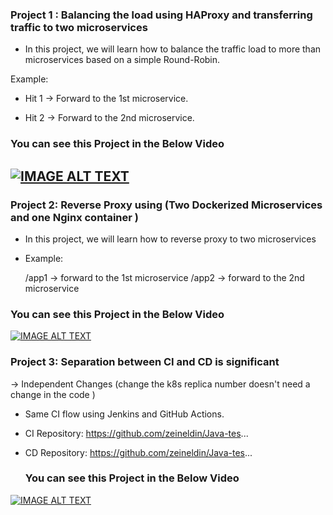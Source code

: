 ### Project 1 : Balancing the load using HAProxy and transferring traffic to two microservices

- In this project, we will learn how to balance the traffic load to more than microservices based on a simple Round-Robin.

Example:

  * Hit 1  → Forward to the 1st microservice.
 
  * Hit 2 →  Forward to the 2nd microservice.


### You can see this Project in the Below Video
[![IMAGE ALT TEXT](http://img.youtube.com/vi/tPjTk6381G8/0.jpg)](http://www.youtube.com/watch?v=tPjTk6381G8 " Project:1  DevOps Project using HA Proxy Load-Balancer")
---
### Project 2: Reverse Proxy using (Two Dockerized Microservices and one Nginx container )

 - In this project, we will learn how to reverse proxy to two microservices 

 - Example: 

   /app1  → forward to the 1st microservice
   /app2 → forward to the 2nd microservice
 
### You can see this Project in the Below Video
[![IMAGE ALT TEXT](http://img.youtube.com/vi/1gSKz7-ZaL8/0.jpg)](http://www.youtube.com/watch?v=1gSKz7-ZaL8 "Project:2 Reverse Proxy using Two Dockerized Microservices and one Nginx container ")


### Project 3: Separation between CI and CD is significant 

-> Independent Changes (change the k8s replica number doesn't need a change in the code ) 
 
* Same CI flow using Jenkins and GitHub Actions. 
* CI Repository: https://github.com/zeineldin/Java-tes...
* CD Repository: https://github.com/zeineldin/Java-tes...

  ### You can see this Project in the Below Video

[![IMAGE ALT TEXT](http://img.youtube.com/vi/0VHriqMjdlk/0.jpg)](http://www.youtube.com/watch?v=0VHriqMjdlk "Project:3 Separation between CI and CD is significant using Github-Jenkins-Docker-ArgoCD-K8s ")



